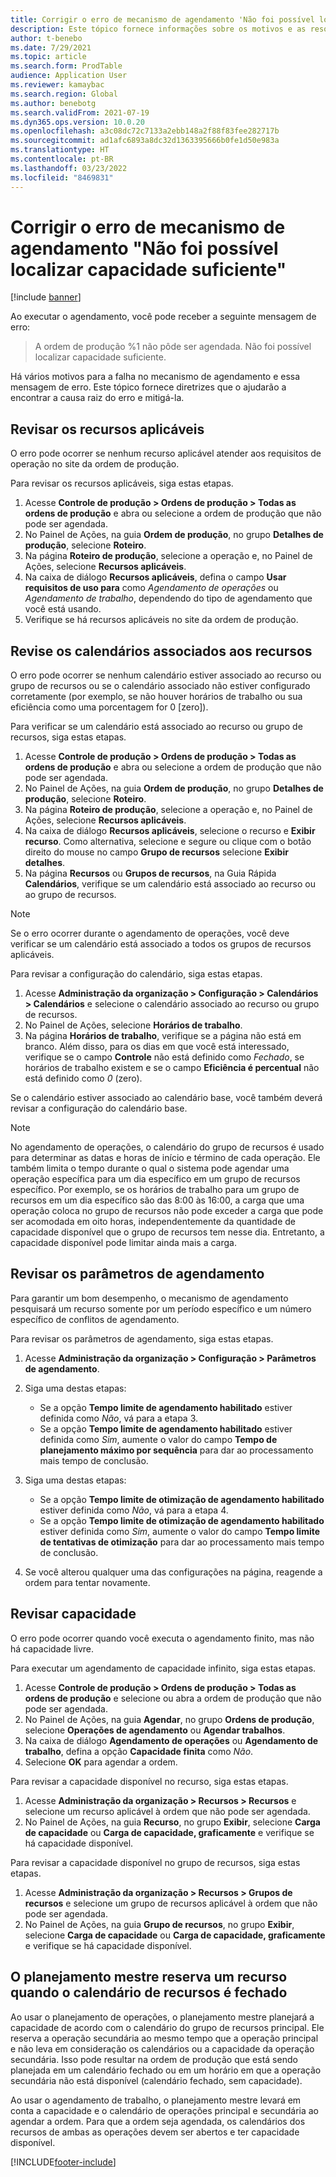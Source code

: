 ```yaml
---
title: Corrigir o erro de mecanismo de agendamento 'Não foi possível localizar capacidade suficiente'
description: Este tópico fornece informações sobre os motivos e as resoluções para "Não foi possível agendar a ordem de produção %1. Não foi possível localizar capacidade suficiente".
author: t-benebo
ms.date: 7/29/2021
ms.topic: article
ms.search.form: ProdTable
audience: Application User
ms.reviewer: kamaybac
ms.search.region: Global
ms.author: benebotg
ms.search.validFrom: 2021-07-19
ms.dyn365.ops.version: 10.0.20
ms.openlocfilehash: a3c08dc72c7133a2ebb148a2f88f83fee282717b
ms.sourcegitcommit: ad1afc6893a8dc32d1363395666b0fe1d50e983a
ms.translationtype: HT
ms.contentlocale: pt-BR
ms.lasthandoff: 03/23/2022
ms.locfileid: "8469831"
---
```

# <a name="fix-the-not-enough-capacity-could-be-found-scheduling-engine-error"></a>Corrigir o erro de mecanismo de agendamento "Não foi possível localizar capacidade suficiente"

[!include [banner](../includes/banner.md)]

Ao executar o agendamento, você pode receber a seguinte mensagem de erro:

> A ordem de produção %1 não pôde ser agendada. Não foi possível localizar capacidade suficiente.

Há vários motivos para a falha no mecanismo de agendamento e essa mensagem de erro. Este tópico fornece diretrizes que o ajudarão a encontrar a causa raiz do erro e mitigá-la.

## <a name="review-the-applicable-resources"></a>Revisar os recursos aplicáveis

O erro pode ocorrer se nenhum recurso aplicável atender aos requisitos de operação no site da ordem de produção.

Para revisar os recursos aplicáveis, siga estas etapas.

1. Acesse **Controle de produção \> Ordens de produção \> Todas as ordens de produção** e abra ou selecione a ordem de produção que não pode ser agendada.
1. No Painel de Ações, na guia **Ordem de produção**, no grupo **Detalhes de produção**, selecione **Roteiro**.
1. Na página **Roteiro de produção**, selecione a operação e, no Painel de Ações, selecione **Recursos aplicáveis**.
1. Na caixa de diálogo **Recursos aplicáveis**, defina o campo **Usar requisitos de uso para** como *Agendamento de operações* ou *Agendamento de trabalho*, dependendo do tipo de agendamento que você está usando.
1. Verifique se há recursos aplicáveis no site da ordem de produção.

## <a name="review-the-calendars-that-are-associated-with-resources"></a>Revise os calendários associados aos recursos

O erro pode ocorrer se nenhum calendário estiver associado ao recurso ou grupo de recursos ou se o calendário associado não estiver configurado corretamente (por exemplo, se não houver horários de trabalho ou sua eficiência como uma porcentagem for 0 \[zero\]).

Para verificar se um calendário está associado ao recurso ou grupo de recursos, siga estas etapas.

1. Acesse **Controle de produção \> Ordens de produção \> Todas as ordens de produção** e abra ou selecione a ordem de produção que não pode ser agendada.
1. No Painel de Ações, na guia **Ordem de produção**, no grupo **Detalhes de produção**, selecione **Roteiro**.
1. Na página **Roteiro de produção**, selecione a operação e, no Painel de Ações, selecione **Recursos aplicáveis**.
1. Na caixa de diálogo **Recursos aplicáveis**, selecione o recurso e **Exibir recurso**. Como alternativa, selecione e segure ou clique com o botão direito do mouse no campo **Grupo de recursos** selecione **Exibir detalhes**.
1. Na página **Recursos** ou **Grupos de recursos**, na Guia Rápida **Calendários**, verifique se um calendário está associado ao recurso ou ao grupo de recursos.

> [!NOTE]
> Se o erro ocorrer durante o agendamento de operações, você deve verificar se um calendário está associado a todos os grupos de recursos aplicáveis.

Para revisar a configuração do calendário, siga estas etapas.

1. Acesse **Administração da organização \> Configuração \> Calendários \> Calendários** e selecione o calendário associado ao recurso ou grupo de recursos.
1. No Painel de Ações, selecione **Horários de trabalho**.
1. Na página **Horários de trabalho**, verifique se a página não está em branco. Além disso, para os dias em que você está interessado, verifique se o campo **Controle** não está definido como *Fechado*, se horários de trabalho existem e se o campo **Eficiência é percentual** não está definido como *0* (zero).

Se o calendário estiver associado ao calendário base, você também deverá revisar a configuração do calendário base.

> [!NOTE]
> No agendamento de operações, o calendário do grupo de recursos é usado para determinar as datas e horas de início e término de cada operação. Ele também limita o tempo durante o qual o sistema pode agendar uma operação específica para um dia específico em um grupo de recursos específico. Por exemplo, se os horários de trabalho para um grupo de recursos em um dia específico são das 8:00 às 16:00, a carga que uma operação coloca no grupo de recursos não pode exceder a carga que pode ser acomodada em oito horas, independentemente da quantidade de capacidade disponível que o grupo de recursos tem nesse dia. Entretanto, a capacidade disponível pode limitar ainda mais a carga.

## <a name="review-the-scheduling-parameters"></a>Revisar os parâmetros de agendamento

Para garantir um bom desempenho, o mecanismo de agendamento pesquisará um recurso somente por um período específico e um número específico de conflitos de agendamento.

Para revisar os parâmetros de agendamento, siga estas etapas.

1. Acesse **Administração da organização \> Configuração \> Parâmetros de agendamento**.
1. Siga uma destas etapas:

    - Se a opção **Tempo limite de agendamento habilitado** estiver definida como *Não*, vá para a etapa 3.
    - Se a opção **Tempo limite de agendamento habilitado** estiver definida como *Sim*, aumente o valor do campo **Tempo de planejamento máximo por sequência** para dar ao processamento mais tempo de conclusão.

1. Siga uma destas etapas:

    - Se a opção **Tempo limite de otimização de agendamento habilitado** estiver definida como *Não*, vá para a etapa 4.
    - Se a opção **Tempo limite de otimização de agendamento habilitado** estiver definida como *Sim*, aumente o valor do campo **Tempo limite de tentativas de otimização** para dar ao processamento mais tempo de conclusão.

1. Se você alterou qualquer uma das configurações na página, reagende a ordem para tentar novamente.

## <a name="review-capacity"></a>Revisar capacidade

O erro pode ocorrer quando você executa o agendamento finito, mas não há capacidade livre.

Para executar um agendamento de capacidade infinito, siga estas etapas.

1. Acesse **Controle de produção \> Ordens de produção \> Todas as ordens de produção** e selecione ou abra a ordem de produção que não pode ser agendada.
1. No Painel de Ações, na guia **Agendar**, no grupo **Ordens de produção**, selecione **Operações de agendamento** ou **Agendar trabalhos**.
1. Na caixa de diálogo **Agendamento de operações** ou **Agendamento de trabalho**, defina a opção **Capacidade finita** como *Não*.
1. Selecione **OK** para agendar a ordem.

Para revisar a capacidade disponível no recurso, siga estas etapas.

1. Acesse **Administração da organização \> Recursos \> Recursos** e selecione um recurso aplicável à ordem que não pode ser agendada.
1. No Painel de Ações, na guia **Recurso**, no grupo **Exibir**, selecione **Carga de capacidade** ou **Carga de capacidade, graficamente** e verifique se há capacidade disponível.

Para revisar a capacidade disponível no grupo de recursos, siga estas etapas.

1. Acesse **Administração da organização \> Recursos \> Grupos de recursos** e selecione um grupo de recursos aplicável à ordem que não pode ser agendada.
1. No Painel de Ações, na guia **Grupo de recursos**, no grupo **Exibir**, selecione **Carga de capacidade** ou **Carga de capacidade, graficamente** e verifique se há capacidade disponível.

## <a name="master-planning-books-a-resource-when-the-resource-calendar-is-closed"></a>O planejamento mestre reserva um recurso quando o calendário de recursos é fechado

Ao usar o planejamento de operações, o planejamento mestre planejará a capacidade de acordo com o calendário do grupo de recursos principal. Ele reserva a operação secundária ao mesmo tempo que a operação principal e não leva em consideração os calendários ou a capacidade da operação secundária. Isso pode resultar na ordem de produção que está sendo planejada em um calendário fechado ou em um horário em que a operação secundária não está disponível (calendário fechado, sem capacidade).

Ao usar o agendamento de trabalho, o planejamento mestre levará em conta a capacidade e o calendário de operações principal e secundária ao agendar a ordem. Para que a ordem seja agendada, os calendários dos recursos de ambas as operações devem ser abertos e ter capacidade disponível.

[!INCLUDE[footer-include](../../includes/footer-banner.md)]
